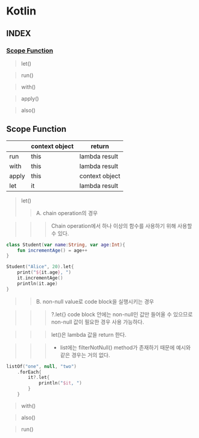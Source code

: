 # Kotlin
## INDEX
### [Scope Function](#scope-function)
> let()

> run()

> with()

> apply()

> also()


## Scope Function
||context object|return|
|---|---|---|
|run|this|lambda result|
|with|this|lambda result|
|apply|this|context object|
|let|it|lambda result|
> let()
>> A. chain operation의 경우

>>> Chain operation에서 하나 이상의 함수를 사용하기 위해 사용할 수 있다.

```kotlin
class Student(var name:String, var age:Int){
    fun incrementAge() = age++
}

Student("Alice", 20).let{
    print("${it.age}, ")
    it.incrementAge()
    println(it.age)
}
```

>> B. non-null value로 code block을 실행시키는 경우

>>> ?.let{} code block 안에는 non-null인 값만 들어올 수 있으므로 non-null 값이 필요한 경우 사용 가능하다.

>>> let()은 lambda 값을 return 한다.

>>> * list에는 filterNotNull() method가 존재하기 때문에 예시와 같은 경우는 거의 없다.

```kotlin
listOf("one", null, "two")
    .forEach{
        it?.let{
            println("$it, ")
        }
    }
```

> with()

> also()

> run()
